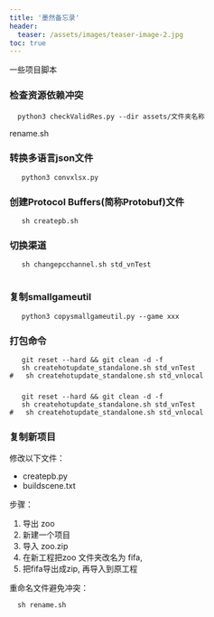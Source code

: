 ```yaml
---
title: '墨然备忘录'
header:
  teaser: /assets/images/teaser-image-2.jpg
toc: true
---
```


一些项目脚本

### 检查资源依赖冲突

```shell
  python3 checkValidRes.py --dir assets/文件夹名称
```

rename.sh

### 转换多语言json文件

```shell
   python3 convxlsx.py
```

### 创建Protocol Buffers(简称Protobuf)文件

```shell
   sh createpb.sh
```

### 切换渠道

```shell
   sh changepcchannel.sh std_vnTest
   
```

### 复制smallgameutil

```shell
   python3 copysmallgameutil.py --game xxx
```

### 打包命令

```shell
   git reset --hard && git clean -d -f 
   sh createhotupdate_standalone.sh std_vnTest
#   sh createhotupdate_standalone.sh std_vnlocal
```

###       

```shell
   git reset --hard && git clean -d -f 
   sh createhotupdate_standalone.sh std_vnTest
#   sh createhotupdate_standalone.sh std_vnlocal
```

### 复制新项目

修改以下文件：

- createpb.py
- buildscene.txt

步骤：

1. 导出 zoo
2. 新建一个项目
3. 导入 zoo.zip
4. 在新工程把zoo 文件夹改名为 fifa,
5. 把fifa导出成zip, 再导入到原工程

重命名文件避免冲突：

```shell
  sh rename.sh
```

